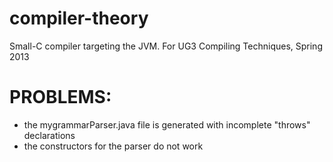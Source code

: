compiler-theory
===============

Small-C compiler targeting the JVM. For UG3 Compiling Techniques, Spring 2013


PROBLEMS:
========
* the mygrammarParser.java file is generated with incomplete "throws" declarations
* the constructors for the parser do not work

